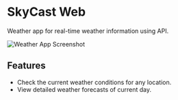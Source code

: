# SkyCast Web

Weather app for real-time weather information using API.

![Weather App Screenshot](https://github.com/actron-git/Raw/blob/main/SkyCast.png)

## Features

- Check the current weather conditions for any location.
- View detailed weather forecasts of current day.

